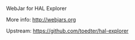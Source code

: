 WebJar for HAL Explorer

More info: http://webjars.org

Upstream: https://github.com/toedter/hal-explorer
